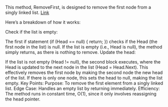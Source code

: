 ﻿This method, RemoveFirst, is designed to remove the first node from a singly linked list.
[Link]()

Here’s a breakdown of how it works:

Check if the list is empty:

The first if statement (if (Head == null) { return; }) checks if the Head (the first node in the list) is null. If the list is empty (i.e., Head is null), the method simply returns, as there is nothing to remove.
Update the head:

If the list is not empty (Head != null), the second block executes, where the Head is updated to the next node in the list (Head = Head.Next).
This effectively removes the first node by making the second node the new head of the list. If there is only one node, this sets the head to null, making the list empty.
Key Points:
Purpose: To remove the first element from a singly linked list.
Edge Case: Handles an empty list by returning immediately.
Efficiency: The method runs in constant time, O(1), since it only involves reassigning the head pointer.